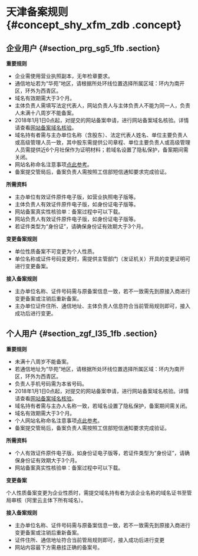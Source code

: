 # 天津备案规则 {#concept_shy_xfm_zdb .concept}

## 企业用户 {#section_prg_sg5_1fb .section}

**重要规则**

-   企业需使用营业执照副本，无年检章要求。
-   通信地址若为“华苑”地区，请根据所处环线位置选择所属区域：环内为南开区，环外为西青区。
-   域名有效期需大于3个月。
-   主体负责人需填写法定代表人，网站负责人与主体负责人不能为同一人，负责人未满十八周岁不能备案。
-   2018年1月1日0点起，对提交的网站备案申请，进行网站备案域名核验。详情请查看[网站备案域名核验](../../../../../cn.zh-CN/常见问题/域名核验FAQ.md)。
-   域名持有者需与主办单位名称（含股东）、法定代表人姓名、单位主要负责人或高级管理人员一致，其中股东需提供公司章程、单位主要负责人或高级管理人员需提供近6个月社保作为证明材料；若域名设置了隐私保护，备案期间需关闭。
-   网站名称命名注意事项[点此参考](../../../../../cn.zh-CN/常见问题/备案流程FAQ/填写主体信息和网站信息.md#section_hxd_kvr_zdb)。
-   备案提交管局后，备案负责人需按照工信部短信通知要求完成验证。

**所需资料**

-   主办单位有效证件原件电子版，如营业执照电子版等。
-   主体负责人有效证件原件电子版，如身份证电子版等。
-   网站备案真实性核验单：备案过程中可以下载。
-   网站负责人有效证件原件电子版，如身份证电子版等。
-   若证件类型为“身份证”，请确保身份证有效期大于3个月。

**变更备案规则**

-   单位性质备案不可变更为个人性质。
-   单位名称或证件号码变更时，需提供主管部门（发证机关）开具的变更证明可进行变更备案。

**接入备案规则**

-   主办单位名称、证件号码需与原备案信息一致，若不一致需先到原接入商进行变更备案或注销后重新备案。
-   主办单位证件住所、通信地址、主体负责人信息符合当前管局规则即可，接入成功后进行变更。

## 个人用户 {#section_zgf_l35_1fb .section}

**重要规则**

-   未满十八周岁不能备案。
-   若通信地址为“华苑”地区，请根据所处环线位置选择所属区域：环内为南开区，环外为西青区。
-   负责人手机号码需为本省号码。
-   2018年1月1日0点起，对提交的网站备案申请，进行网站备案域名核验。详情请查看[网站备案域名核验](../../../../../cn.zh-CN/常见问题/域名核验FAQ.md)。
-   域名持有者需与主办人名称一致，若域名设置了隐私保护，备案期间需关闭。
-   域名有效期需大于3个月。
-   个人网站名称命名注意事项[点此参考](../../../../../cn.zh-CN/常见问题/备案流程FAQ/填写主体信息和网站信息.md#section_hxd_kvr_zdb)。
-   备案提交管局后，备案负责人需按照工信部短信通知要求完成验证。

**所需资料**

-   个人有效证件原件电子版，如身份证电子版等，若证件类型为“身份证”，请确保身份证有效期大于3个月。
-   网站备案真实性核验单：备案过程中可以下载。

**变更备案**

个人性质备案变更为企业性质时，需提交域名持有者为该企业名称的域名证书至管局审核（阿里云主体下所有域名）。

**接入备案规则**

-   主办单位名称、证件号码需与原备案信息一致，若不一致需先到原接入商进行变更备案或注销后重新备案。
-   证件住所、通信地址符合当前管局规则即可，接入成功后进行变更
-   网站内容最下方需悬挂正确的备案号。

